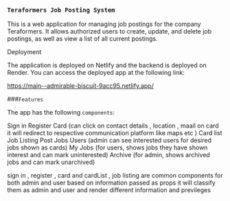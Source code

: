 ### `Teraformers Job Posting System`

This is a web application for managing job postings for the company Teraformers. It allows authorized users to create, update, and delete job postings, as well as view a list of all current postings.

Deployment

The application is deployed on Netlify and the backend is deployed on Render. You can access the deployed app at the following link:

https://main--admirable-biscuit-9acc95.netlify.app/

###`Features`

The app has the following `components`:

Sign in
Register
Card (can click on contact details , location , maail on card it will redirect to respective communication platform like maps etc )
Card list
Job Listing
Post Jobs
Users (admin can see interested users for desired jobs shown as cards) 
My Jobs (for users, shows jobs they have shown interest and can mark uninterested)
Archive (for admin, shows archived jobs and can mark unarchived)


sign in , register  , card and cardList  , job listing are common components for both admin and user 
based on information passed as props it will classify them as admin and user and render different information and previleges 
 
